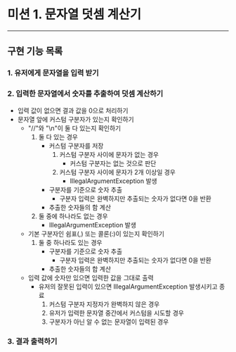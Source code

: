 # 미션 1. 문자열 덧셈 계산기

---

## 구현 기능 목록

### 1. 유저에게 문자열을 입력 받기

### 2. 입력한 문자열에서 숫자를 추출하여 덧셈 계산하기

- 입력 값이 없으면 결과 값을 0으로 처리하기
- 문자열 앞에 커스텀 구분자가 있는지 확인하기
    - "//"와 "\n"이 둘 다 있는지 확인하기
        1. 둘 다 있는 경우
            - 커스텀 구분자를 저장
                1. 커스텀 구분자 사이에 문자가 없는 경우
                    - 커스텀 구분자는 없는 것으로 판단
                2. 커스텀 구분자 사이에 문자가 2개 이상일 경우
                    - IllegalArgumentException 발생
            - 구분자를 기준으로 숫자 추출
                - 구분자 입력은 완벽하지만 추출되는 숫자가 없다면 0을 반환
            - 추출한 숫자들의 함 계산
        2. 둘 중에 하나라도 없는 경우
            - IllegalArgumentException 발생
    - 기본 구분자인 쉼표(,) 또는 콜론(:)이 있는지 확인하기
        1. 둘 중 하나라도 있는 경우
            - 구분자를 기준으로 숫자 추출
                - 구분자 입력은 완벽하지만 추출되는 숫자가 없다면 0을 반환
            - 추출한 숫자들의 합 계산
    - 입력 값에 숫자만 있으면 입력한 값을 그대로 출력
        - 유저의 잘못된 입력이 있으면 IllegalArgumentException 발생시키고 종료
            1. 커스텀 구분자 지정자가 완벽하지 않은 경우
            2. 유저가 입력한 문자열 중간에서 커스텀을 시도할 경우
            3. 구분자가 아닌 알 수 없는 문자열이 입력된 경우

### 3. 결과 출력하기